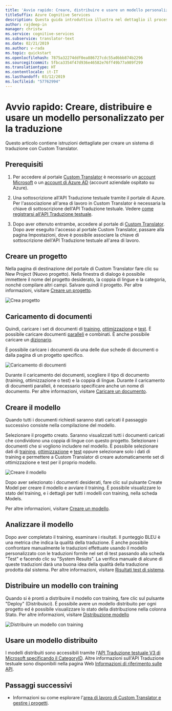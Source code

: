 ```yaml
---
title: 'Avvio rapido: Creare, distribuire e usare un modello personalizzato - Traduttore personalizzato'
titleSuffix: Azure Cognitive Services
description: Questa guida introduttiva illustra nel dettaglio il processo di creazione di un sistema di traduzione con Custom Translator.
author: rajdeep-in
manager: christw
ms.service: cognitive-services
ms.subservice: translator-text
ms.date: 02/21/2019
ms.author: v-rada
ms.topic: quickstart
ms.openlocfilehash: 7875a32274ddf0ea886727cdc55a0bbb874b2296
ms.sourcegitcommit: 5fbca3354f47d936e46582e76ff49b77a989f299
ms.translationtype: HT
ms.contentlocale: it-IT
ms.lasthandoff: 03/12/2019
ms.locfileid: "57762994"
---
```

# <a name="quickstart-build-deploy-and-use-a-custom-model-for-translation"></a>Avvio rapido: Creare, distribuire e usare un modello personalizzato per la traduzione

Questo articolo contiene istruzioni dettagliate per creare un sistema di traduzione con Custom Translator.

## <a name="prerequisites"></a>Prerequisiti

1. Per accedere al portale [Custom Translator](https://portal.customtranslator.azure.ai) è necessario un [account Microsoft](https://signup.live.com) o un [account di Azure AD](https://docs.microsoft.com/azure/active-directory/fundamentals/active-directory-whatis) (account aziendale ospitato su Azure).

2. Una sottoscrizione all'API Traduzione testuale tramite il portale di Azure. Per l'associazione all'area di lavoro in Custom Translator è necessaria la chiave di sottoscrizione dell'API Traduzione testuale. Vedere [come registrarsi all'API Traduzione testuale](https://docs.microsoft.com/azure/cognitive-services/translator/translator-text-how-to-signup).

3. Dopo aver ottenuto entrambe, accedere al portale di [Custom Translator](https://portal.customtranslator.azure.ai). Dopo aver eseguito l'accesso al portale Custom Translator, passare alla pagina Impostazioni, dove è possibile associare la chiave di sottoscrizione dell'API Traduzione testuale all'area di lavoro.

## <a name="create-a-project"></a>Creare un progetto

Nella pagina di destinazione del portale di Custom Translator fare clic su New Project (Nuovo progetto). Nella finestra di dialogo è possibile immettere il nome del progetto desiderato, la coppia di lingue e la categoria, nonché compilare altri campi. Salvare quindi il progetto. Per altre informazioni, visitare [Creare un progetto](how-to-create-project.md).

![Crea progetto](media/quickstart/ct-how-to-create-project.png)


## <a name="upload-documents"></a>Caricamento di documenti

Quindi, caricare i set di documenti di [training](training-and-model.md#training-dataset-for-custom-translator), [ottimizzazione](training-and-model.md#tuning-dataset-for-custom-translator) e [test](training-and-model.md#testing-dataset-for-custom-translator). È possibile caricare documenti [paralleli](what-are-parallel-documents.md) e combinati. È anche possibile caricare un [dizionario](what-is-dictionary.md).

È possibile caricare i documenti da una delle due schede di documenti o dalla pagina di un progetto specifico.

![Caricamento di documenti](media/quickstart/ct-how-to-upload.png)

Durante il caricamento dei documenti, scegliere il tipo di documento (training, ottimizzazione o test) e la coppia di lingue. Durante il caricamento di documenti paralleli, è necessario specificare anche un nome di documento. Per altre informazioni, visitare [Caricare un documento](how-to-upload-document.md).

## <a name="create-a-model"></a>Creare il modello

Quando tutti i documenti richiesti saranno stati caricati il passaggio successivo consiste nella compilazione del modello.

Selezionare il progetto creato. Saranno visualizzati tutti i documenti caricati che condividono una coppia di lingue con questo progetto. Selezionare i documenti che si vogliono includere nel modello. È possibile selezionare dati di [training](training-and-model.md#training-dataset-for-custom-translator), [ottimizzazione](training-and-model.md#tuning-dataset-for-custom-translator) e [test](training-and-model.md#testing-dataset-for-custom-translator) oppure selezionare solo i dati di training e permettere a Custom Translator di creare automaticamente set di ottimizzazione e test per il proprio modello.

![Creare il modello](media/quickstart/ct-how-to-train.png)

Dopo aver selezionato i documenti desiderati, fare clic sul pulsante Create Model per creare il modello e avviare il training. È possibile visualizzare lo stato del training, e i dettagli per tutti i modelli con training, nella scheda Models.

Per altre informazioni, visitare [Creare un modello](how-to-train-model.md).

## <a name="analyze-your-model"></a>Analizzare il modello

Dopo aver completato il training, esaminare i risultati. Il punteggio BLEU è una metrica che indica la qualità della traduzione. È anche possibile confrontare manualmente le traduzioni effettuate usando il modello personalizzato con le traduzioni fornite nel set di test passando alla scheda "Test" e facendo clic su "System Results". La verifica manuale di alcune di queste traduzioni darà una buona idea della qualità della traduzione prodotta dal sistema. Per altre informazioni, visitare [Risultati test di sistema](how-to-view-system-test-results.md).

## <a name="deploy-a-trained-model"></a>Distribuire un modello con training

Quando si è pronti a distribuire il modello con training, fare clic sul pulsante "Deploy" (Distribuisci). È possibile avere un modello distribuito per ogni progetto ed è possibile visualizzare lo stato della distribuzione nella colonna Stato. Per altre informazioni, visitare [Distribuzione modello](how-to-view-system-test-results.md#deploy-a-model)

![Distribuire un modello con training](media/quickstart/ct-how-to-deploy.png)

## <a name="use-a-deployed-model"></a>Usare un modello distribuito

I modelli distribuiti sono accessibili tramite l'[API Traduzione testuale V3 di Microsoft specificando il CategoryID](https://docs.microsoft.com/azure/cognitive-services/translator/reference/v3-0-translate?tabs=curl). Altre informazioni sull'API Traduzione testuale sono disponibili nella pagina Web [Informazioni di riferimento sulle API](https://docs.microsoft.com/azure/cognitive-services/translator/reference/v3-0-reference).

## <a name="next-steps"></a>Passaggi successivi

- Informazioni su come esplorare l'[area di lavoro di Custom Translator e gestire i progetti](workspace-and-project.md).
